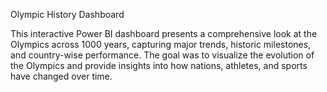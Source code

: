 Olympic History Dashboard 

This interactive Power BI dashboard presents a comprehensive look at the Olympics across 1000 years, capturing major trends, historic milestones, and country-wise performance. The goal was to visualize the evolution of the Olympics and provide insights into how nations, athletes, and sports have changed over time.


